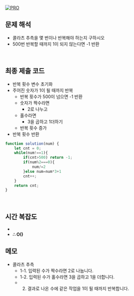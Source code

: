 [![PRO]][Link]

## 문제 해석

- 콜라츠 추측을 몇 번이나 반복해야 하는지 구하시오
- 500번 반복할 때까지 1이 되지 않는다면 -1 반환

<br/>

## 최종 제출 코드

- 반복 횟수 변수 초기화
- 주어진 숫자가 1이 될 때까지 반복
  - 반복 횟수가 500이 넘으면 -1 반환
  - 숫자가 짝수라면
    - 2로 나누고
  - 홀수라면
    - 3을 곱하고 1더하기
  - 반복 횟수 증가
- 반복 횟수 반환

```js
function solution(num) {
    let cnt = 0;
    while(num!==1){
        if(cnt>500) return -1;
        if(num%2===0){
            num/=2
        }else num=num*3+1
        cnt++;
    }
    return cnt;
}
```

<br/>

## 시간 복잡도

-
-   **∴ O()**

## 메모
- 콜라츠 추측
  - 1-1. 입력된 수가 짝수라면 2로 나눕니다. 
  - 1-2. 입력된 수가 홀수라면 3을 곱하고 1을 더합니다. 
  - 2. 결과로 나온 수에 같은 작업을 1이 될 때까지 반복합니다. 
<!---------------------------------------------------------------------------->

[PRO]: https://github.com/GoSSaChin/algorithm-js/assets/107768516/67c43b52-bc3f-4571-a249-5519021afbb0
[Link]: https://school.programmers.co.kr/learn/courses/30/lessons/12943
